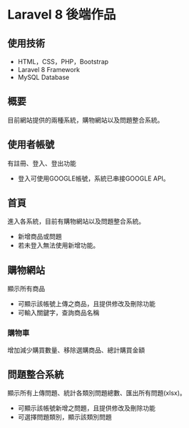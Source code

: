 # Laravel 8 後端作品

## 使用技術
* HTML，CSS，PHP，Bootstrap
* Laravel 8 Framework
* MySQL Database

## 概要
目前網站提供的兩種系統，購物網站以及問題整合系統。

## 使用者帳號
有註冊、登入、登出功能
* 登入可使用GOOGLE帳號，系統已串接GOOGLE API。

## 首頁
進入各系統，目前有購物網站以及問題整合系統。
* 新增商品或問題
* 若未登入無法使用新增功能。

## 購物網站
顯示所有商品
* 可顯示該帳號上傳之商品，且提供修改及刪除功能
* 可輸入關鍵字，查詢商品名稱

### 購物車
增加減少購買數量、移除選購商品、總計購買金額

## 問題整合系統
顯示所有上傳問題、統計各類別問題總數、匯出所有問題(xlsx)。
* 可顯示該帳號新增之問題，且提供修改及刪除功能
* 可選擇問題類別，顯示該類別問題



